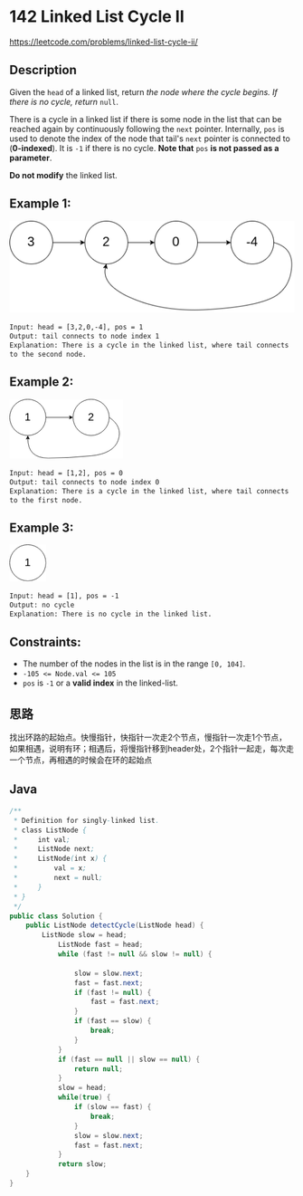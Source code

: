# 142 Linked List Cycle II

https://leetcode.com/problems/linked-list-cycle-ii/

## Description

Given the `head` of a linked list, return *the node where the cycle begins. If there is no cycle, return* `null`.

There is a cycle in a linked list if there is some node in the list that can be reached again by continuously following the `next` pointer. Internally, `pos` is used to denote the index of the node that tail's `next` pointer is connected to (**0-indexed**). It is `-1` if there is no cycle. **Note that** `pos` **is not passed as a parameter**.

**Do not modify** the linked list.

 

## **Example 1:**

![circularlinkedlist](./circularlinkedlist.png)

```
Input: head = [3,2,0,-4], pos = 1
Output: tail connects to node index 1
Explanation: There is a cycle in the linked list, where tail connects to the second node.
```

## **Example 2:**

![circularlinkedlist_test2](./circularlinkedlist_test2.png)

```
Input: head = [1,2], pos = 0
Output: tail connects to node index 0
Explanation: There is a cycle in the linked list, where tail connects to the first node.
```

## Example 3:

![circularlinkedlist_test3](./circularlinkedlist_test3.png)

```
Input: head = [1], pos = -1
Output: no cycle
Explanation: There is no cycle in the linked list.
```



## **Constraints:**

- The number of the nodes in the list is in the range `[0, 104]`.
- `-105 <= Node.val <= 105`
- `pos` is `-1` or a **valid index** in the linked-list.



## 思路

找出环路的起始点。快慢指针，快指针一次走2个节点，慢指针一次走1个节点，如果相遇，说明有环；相遇后，将慢指针移到header处，2个指针一起走，每次走一个节点，再相遇的时候会在环的起始点

## Java

```java
/**
 * Definition for singly-linked list.
 * class ListNode {
 *     int val;
 *     ListNode next;
 *     ListNode(int x) {
 *         val = x;
 *         next = null;
 *     }
 * }
 */
public class Solution {
    public ListNode detectCycle(ListNode head) {
        ListNode slow = head;
            ListNode fast = head;
            while (fast != null && slow != null) {
  
                slow = slow.next;
                fast = fast.next;
                if (fast != null) {
                    fast = fast.next;
                }
                if (fast == slow) {
                    break;
                }
            }
            if (fast == null || slow == null) {
                return null;
            }
            slow = head;
            while(true) {
                if (slow == fast) {
                    break;
                }
                slow = slow.next;
                fast = fast.next;
            }
            return slow;
    }
}
```

